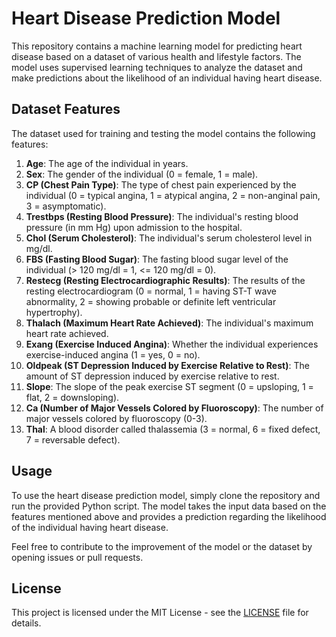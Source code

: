 # Heart Disease Prediction Model

This repository contains a machine learning model for predicting heart disease based on a dataset of various health and lifestyle factors. The model uses supervised learning techniques to analyze the dataset and make predictions about the likelihood of an individual having heart disease.

## Dataset Features

The dataset used for training and testing the model contains the following features:

1. **Age**: The age of the individual in years.
2. **Sex**: The gender of the individual (0 = female, 1 = male).
3. **CP (Chest Pain Type)**: The type of chest pain experienced by the individual (0 = typical angina, 1 = atypical angina, 2 = non-anginal pain, 3 = asymptomatic).
4. **Trestbps (Resting Blood Pressure)**: The individual's resting blood pressure (in mm Hg) upon admission to the hospital.
5. **Chol (Serum Cholesterol)**: The individual's serum cholesterol level in mg/dl.
6. **FBS (Fasting Blood Sugar)**: The fasting blood sugar level of the individual (> 120 mg/dl = 1, <= 120 mg/dl = 0).
7. **Restecg (Resting Electrocardiographic Results)**: The results of the resting electrocardiogram (0 = normal, 1 = having ST-T wave abnormality, 2 = showing probable or definite left ventricular hypertrophy).
8. **Thalach (Maximum Heart Rate Achieved)**: The individual's maximum heart rate achieved.
9. **Exang (Exercise Induced Angina)**: Whether the individual experiences exercise-induced angina (1 = yes, 0 = no).
10. **Oldpeak (ST Depression Induced by Exercise Relative to Rest)**: The amount of ST depression induced by exercise relative to rest.
11. **Slope**: The slope of the peak exercise ST segment (0 = upsloping, 1 = flat, 2 = downsloping).
12. **Ca (Number of Major Vessels Colored by Fluoroscopy)**: The number of major vessels colored by fluoroscopy (0-3).
13. **Thal**: A blood disorder called thalassemia (3 = normal, 6 = fixed defect, 7 = reversable defect).

## Usage
To use the heart disease prediction model, simply clone the repository and run the provided Python script. The model takes the input data based on the features mentioned above and provides a prediction regarding the likelihood of the individual having heart disease.

Feel free to contribute to the improvement of the model or the dataset by opening issues or pull requests.

## License
This project is licensed under the MIT License - see the [LICENSE](LICENSE) file for details.
